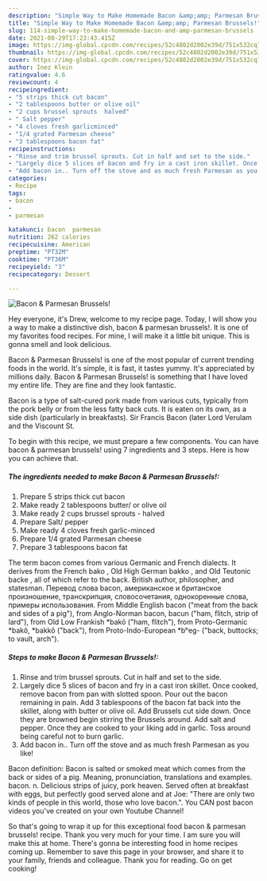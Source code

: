 ```yaml
---
description: "Simple Way to Make Homemade Bacon &amp;amp; Parmesan Brussels!"
title: "Simple Way to Make Homemade Bacon &amp;amp; Parmesan Brussels!"
slug: 114-simple-way-to-make-homemade-bacon-and-amp-parmesan-brussels
date: 2021-08-29T17:23:43.415Z
image: https://img-global.cpcdn.com/recipes/52c4802d2002e39d/751x532cq70/bacon-parmesan-brussels-recipe-main-photo.jpg
thumbnail: https://img-global.cpcdn.com/recipes/52c4802d2002e39d/751x532cq70/bacon-parmesan-brussels-recipe-main-photo.jpg
cover: https://img-global.cpcdn.com/recipes/52c4802d2002e39d/751x532cq70/bacon-parmesan-brussels-recipe-main-photo.jpg
author: Inez Klein
ratingvalue: 4.6
reviewcount: 4
recipeingredient:
- "5 strips thick cut bacon"
- "2 tablespoons butter or olive oil"
- "2 cups brussel sprouts  halved"
- " Salt pepper"
- "4 cloves fresh garlicminced"
- "1/4 grated Parmesan cheese"
- "3 tablespoons bacon fat"
recipeinstructions:
- "Rinse and trim brussel sprouts. Cut in half and set to the side."
- "Largely dice 5 slices of bacon and fry in a cast iron skillet. Once cooked, remove bacon from pan with slotted spoon. Pour out the bacon remaining in pain. Add 3 tablespoons of the bacon fat back into the skillet, along with butter or olive oil. Add Brussels cut side down. Once they are browned begin stirring the Brussels around. Add salt and pepper. Once they are cooked to your liking add in garlic. Toss around being careful not to burn garlic."
- "Add bacon in.. Turn off the stove and as much fresh Parmesan as you like!"
categories:
- Recipe
tags:
- bacon
- 
- parmesan

katakunci: bacon  parmesan 
nutrition: 262 calories
recipecuisine: American
preptime: "PT32M"
cooktime: "PT36M"
recipeyield: "3"
recipecategory: Dessert

---
```



![Bacon &amp; Parmesan Brussels!](https://img-global.cpcdn.com/recipes/52c4802d2002e39d/751x532cq70/bacon-parmesan-brussels-recipe-main-photo.jpg)

Hey everyone, it's Drew, welcome to my recipe page. Today, I will show you a way to make a distinctive dish, bacon &amp; parmesan brussels!. It is one of my favorites food recipes. For mine, I will make it a little bit unique. This is gonna smell and look delicious.

Bacon &amp; Parmesan Brussels! is one of the most popular of current trending foods in the world. It's simple, it is fast, it tastes yummy. It's appreciated by millions daily. Bacon &amp; Parmesan Brussels! is something that I have loved my entire life. They are fine and they look fantastic.

Bacon is a type of salt-cured pork made from various cuts, typically from the pork belly or from the less fatty back cuts. It is eaten on its own, as a side dish (particularly in breakfasts). Sir Francis Bacon (later Lord Verulam and the Viscount St.


To begin with this recipe, we must prepare a few components. You can have bacon &amp; parmesan brussels! using 7 ingredients and 3 steps. Here is how you can achieve that.

<!--inarticleads1-->

##### The ingredients needed to make Bacon &amp; Parmesan Brussels!:

1. Prepare 5 strips thick cut bacon
1. Make ready 2 tablespoons butter/ or olive oil
1. Make ready 2 cups brussel sprouts - halved
1. Prepare  Salt/ pepper
1. Make ready 4 cloves fresh garlic-minced
1. Prepare 1/4 grated Parmesan cheese
1. Prepare 3 tablespoons bacon fat


The term bacon comes from various Germanic and French dialects. It derives from the French bako , Old High German bakko , and Old Teutonic backe , all of which refer to the back. British author, philosopher, and statesman. Перевод слова bacon, американское и британское произношение, транскрипция, словосочетания, однокоренные слова, примеры использования. From Middle English bacon (&#34;meat from the back and sides of a pig&#34;), from Anglo-Norman bacon, bacun (&#34;ham, flitch, strip of lard&#34;), from Old Low Frankish *bakō (&#34;ham, flitch&#34;), from Proto-Germanic *bakô, *bakkô (&#34;back&#34;), from Proto-Indo-European *bʰeg- (&#34;back, buttocks; to vault, arch&#34;). 

<!--inarticleads2-->

##### Steps to make Bacon &amp; Parmesan Brussels!:

1. Rinse and trim brussel sprouts. Cut in half and set to the side.
1. Largely dice 5 slices of bacon and fry in a cast iron skillet. Once cooked, remove bacon from pan with slotted spoon. Pour out the bacon remaining in pain. Add 3 tablespoons of the bacon fat back into the skillet, along with butter or olive oil. Add Brussels cut side down. Once they are browned begin stirring the Brussels around. Add salt and pepper. Once they are cooked to your liking add in garlic. Toss around being careful not to burn garlic.
1. Add bacon in.. Turn off the stove and as much fresh Parmesan as you like!


Bacon definition: Bacon is salted or smoked meat which comes from the back or sides of a pig. Meaning, pronunciation, translations and examples. bacon. n. Delicious strips of juicy, pork heaven. Served often at breakfast with eggs, but perfectly good served alone and at Joe: &#34;There are only two kinds of people in this world, those who love bacon.&#34;. You CAN post bacon videos you&#39;ve created on your own Youtube Channel! 

So that's going to wrap it up for this exceptional food bacon &amp; parmesan brussels! recipe. Thank you very much for your time. I am sure you will make this at home. There's gonna be interesting food in home recipes coming up. Remember to save this page in your browser, and share it to your family, friends and colleague. Thank you for reading. Go on get cooking!

